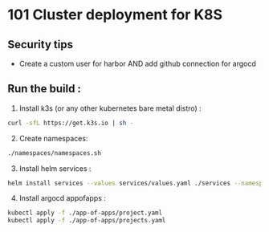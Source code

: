 # 101 Cluster deployment for K8S
## Security tips
- Create a custom user for harbor AND add github connection for argocd
## Run the build : 
1. Install k3s (or any other kubernetes bare metal distro) : 
```bash
curl -sfL https://get.k3s.io | sh - 
```
2. Create namespaces: 
```bash
./namespaces/namespaces.sh
```
3. Install helm services : 
```bash
helm install services --values services/values.yaml ./services --namespace services
```
4. Install argocd appofapps : 
```bash
kubectl apply -f ./app-of-apps/project.yaml
kubectl apply -f ./app-of-apps/projects.yaml
```